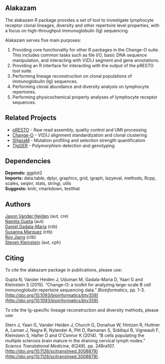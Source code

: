 Alakazam
-------------------------------------------------------------------------------

The alakazam R package provides a set of tool to investigate lymphocyte receptor 
clonal lineages, diversity and other repertoire level properties, with a focus on 
high-throughput immunoglobulin (Ig) sequencing.

Alakazam serves five main purposes:

1. Providing core functionality for other R packages in the Change-O suite. This
   includes common tasks such as file I/O, basic DNA sequence manipulation, and
   interacting with V(D)J segment and gene annotations.
2. Providing an R interface for interacting with the output of the pRESTO 
   tool suite.
3. Performing lineage reconstruction on clonal populations of immunoglobulin 
   (Ig) sequences. 
4. Performing clonal abundance and diversity analysis on lymphocyte repertoires.
5. Performing physicochemical property analyses of lymphocyte receptor sequences.

Related Projects
-------------------------------------------------------------------------------

* [pRESTO](http://presto.readthedocs.org) - 
  Raw read assembly, quality control and UMI processing 
* [Change-O](http://changeo.readthedocs.org) - 
  V(D)J alignment standardization and clonal clustering
* [SHazaM](http://shazam.readthedocs.org) - 
  Mutation profiling and selection strength quantification
* [TIgGER](http://clip.med.yale.edu/tigger) - 
  Polymorphism detection and genotyping

Dependencies
---------------

**Depends:** ggplot2  
**Imports:** data.table, dplyr, graphics, grid, igraph, lazyeval, methods, Rcpp, scales, seqinr, stats, stringi, utils  
**Suggests:** knitr, rmarkdown, testthat

Authors
---------------

[Jason Vander Heiden](mailto:jason.vanderheiden@yale.edu) (aut, cre)  
[Namita Gupta](mailto:namita.gupta@yale.edu) (aut)  
[Daniel Gadala-Maria](mailto:daniel.gadala-maria@yale.edu) (ctb)  
[Susanna Marquez](mailto:susanna.marquez@yale.edu) (ctb)  
[Roy Jiang](mailto:ruoyi.jiang@yale.edu) (ctb)  
[Steven Kleinstein](mailto:steven.kleinstein@yale.edu) (aut, cph)

Citing
---------------

To cite the alakazam package in publications, please use:

Gupta N, Vander Heiden J, Uduman M, Gadala-Maria D, Yaari G and Kleinstein S (2015). “Change-O: a toolkit for analyzing
large-scale B cell immunoglobulin repertoire sequencing data.” _Bioinformatics_, pp. 1-3. [http://doi.org/10.1093/bioinformatics/btv359](http://doi.org/10.1093/bioinformatics/btv359).

To cite the Ig-specific lineage reconstruction and diversity methods, please use:

Stern J, Yaari G, Vander Heiden J, Church G, Donahue W, Hintzen R, Huttner A, Laman J, Nagra R, Nylander A, Pitt D,
Ramanan S, Siddiqui B, Vigneault F, Kleinstein S, Hafler D and O'Connor K (2014). “B cells populating the multiple
sclerosis brain mature in the draining cervical lymph nodes.” _Science Translational Medicine_, *6*(248), pp. 248ra107.
[http://doi.org/10.1126/scitranslmed.3008879](http://doi.org/10.1126/scitranslmed.3008879).


